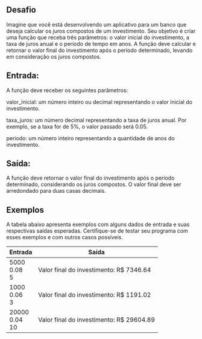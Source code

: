 ## **Desafio**

Imagine que você está desenvolvendo um aplicativo para um banco que deseja calcular os juros compostos de um investimento. Seu objetivo é criar uma função que receba três parâmetros: o valor inicial do investimento, a taxa de juros anual e o período de tempo em anos. A função deve calcular e retornar o valor final do investimento após o período determinado, levando em consideração os juros compostos.

## **Entrada:**

A função deve receber os seguintes parâmetros:

valor_inicial: um número inteiro ou decimal representando o valor inicial do investimento.

taxa_juros: um número decimal representando a taxa de juros anual. Por exemplo, se a taxa for de 5%, o valor passado será 0.05.

periodo: um número inteiro representando a quantidade de anos do investimento.

## **Saída:**

A função deve retornar o valor final do investimento após o período determinado, considerando os juros compostos. O valor final deve ser arredondado para duas casas decimais.

## **Exemplos**

A tabela abaixo apresenta exemplos com alguns dados de entrada e suas respectivas saídas esperadas. Certifique-se de testar seu programa com esses exemplos e com outros casos possíveis.

| **Entrada**             | **Saída**                                |
| ----------------------- | ---------------------------------------- |
| 5000 <br> 0.08 <br> 5   | Valor final do investimento: R$ 7346.64  |
| 1000 <br> 0.06 <br> 3   | Valor final do investimento: R$ 1191.02  |
| 20000 <br> 0.04 <br> 10 | Valor final do investimento: R$ 29604.89 |
